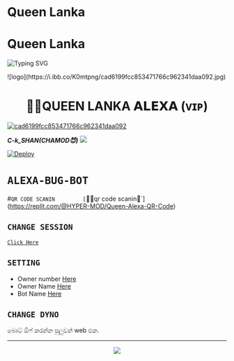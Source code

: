 # Queen Lanka

# Queen Lanka

<img
        src="https://readme-typing-svg.herokuapp.com/?size=33&width=890&lines=Click+On+Install+The+queen+lanka+Bot."
            alt="Typing SVG"
        />
    </a>
</p>

</a>
    </a>
![logo](https://i.ibb.co/K0mtpng/cad6199fcc853471766c962341daa092.jpg)
<h1 align="center"><b> 🧚‍♀️QUEEN LANKA 𝗔𝗟𝗘𝗫𝗔 (ᴠɪᴘ) </b></h1>


<a href="https://Wa.me/+94702256963">
    <img src="https://i.ibb.co/K0mtpng/cad6199fcc853471766c962341daa092.jpg" alt="cad6199fcc853471766c962341daa092" border="0"></a>
    

 ***C-k_SHAN(CHAMOD😈)***
<a href="https://Wa.me/+94702256963">
    <img src="https://img.shields.io/badge/FindOn%20owner-purple&style=plastic">
 
[![Deploy](https://www.herokucdn.com/deploy/button.svg)](https://heroku.com/deploy?template=https://github.com/sasmithasevidu/QUEEN-LANKA-CK)
# ```ALEXA-BUG-BOT```
<p align="center">

#`QR CODE SCANIN        
[`🧚‍♀qr code scanin👒`](https://replit.com/@HYPER-MOD/Queen-Alexa-QR-Code)

## `CHANGE SESSION`

[`Click Here`](https://github.com/sasmithasevidu/QUEEN-LANKA-CK/blob/main/session.json#L1)

## `SETTING`

- Owner number [Here](https://github.com/sasmithasevidu/QUEEN-LANKA-CK/blob/main/settings.json#L4)
- Owner Name [Here](https://github.com/sasmithasevidu/QUEEN-LANKA-CK/blob/main/settings.json#L14)
- Bot Name [Here](https://github.com/sasmithasevidu/QUEEN-LANKA-CK/blob/main/settings.json#L15)

## `CHANGE DYNO`

බොට් ඕෆ් කරන්න පුලුවන් web එක.

----------

<p align="center">
  <a href="https://youtube.com/c/HYPERMOD"><img src="https://i.ibb.co/TPqc8cv/Screenshot-2021-10-14-12-00-45-610-com-android-chrome.jpg" />
</p>
